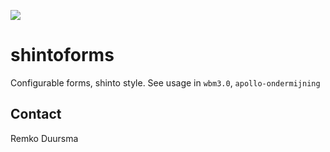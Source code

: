 
![](https://badgen.net/badge/shintolabs/production/green)
# shintoforms


Configurable forms, shinto style.
See usage in `wbm3.0`, `apollo-ondermijning`



## Contact

Remko Duursma
